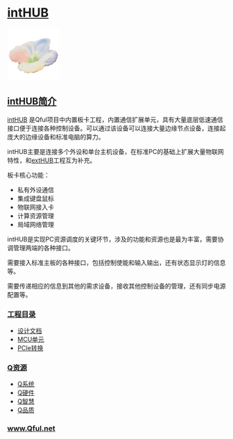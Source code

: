 ﻿# [intHUB](https://github.com/Qful) 
[![sites](Qful/qitas.png)](http://www.Qful.net)
## [intHUB简介](https://github.com/Qful/intHUB) 

[intHUB](https://github.com/Qful/intHUB) 是Qful项目中内置板卡工程，内置通信扩展单元，具有大量底层低速通信接口便于连接各种控制设备。可以通过该设备可以连接大量边缘节点设备，连接起庞大的边缘设备和标准电脑的算力。

intHUB主要是连接多个外设和单台主机设备，在标准PC的基础上扩展大量物联网特性，和[extHUB](https://github.com/Qful/extHUB)工程互为补充。

板卡核心功能：

* 私有外设通信
* 集成键盘鼠标
* 物联网接入卡
* 计算资源管理
* 局域网络管理

intHUB是实现PC资源调度的关键环节，涉及的功能和资源也是最为丰富，需要协调管理两端的各种接口。

需要接入标准主板的各种接口，包括控制使能和输入输出，还有状态显示灯的信息等。

需要传递相应的信息到其他的需求设备，接收其他控制设备的管理，还有同步电源配置等。

### [工程目录](https://github.com/Qful/intHUB) 

* [设计文档](docs/)
* [MCU单元](MCU/)
* [PCIe转换](PCIe/)

### [Q资源](https://github.com/Qful/intHUB)

- [Q系统](https://github.com/OS-Q)
- [Q硬件](https://github.com/sochub)
- [Q智慧](https://github.com/tfzoo)
- [Q品质](https://github.com/qitas)

### www.Qful.net
